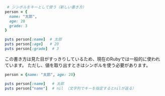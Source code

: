 
```ruby
 # シンボルをキーとして使う（新しい書き方）
person = {
  name: "太郎",
  age: 20
  grade: 3
}

puts person[:name]  # 太郎
puts person[:age]   # 20
puts person[:grade]  # 3
```
  

この書き方は見た目がすっきりしているため、現在のRubyでは一般的に使われています。
ただし、値を取り出すときはシンボルを使う必要があります。

  
```ruby
person = {name: "太郎", age: 20}

puts person[:name]   # 太郎
puts person["name"]  # nil （文字列でキーを指定するとnilが返る）
```
  
